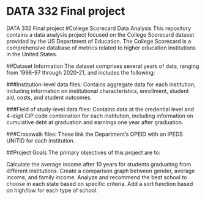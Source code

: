 # DATA 332 Final project
 DATA 332 Final project
#College Scorecard Data Analysis
This repository contains a data analysis project focused on the College Scorecard dataset provided by the US Department of Education. The College Scorecard is a comprehensive database of metrics related to higher education institutions in the United States.

##Dataset Information
The dataset comprises several years of data, ranging from 1996-97 through 2020-21, and includes the following:

###Institution-level data files: Contains aggregate data for each institution, including information on institutional characteristics, enrollment, student aid, costs, and student outcomes.

###Field of study-level data files: Contains data at the credential level and 4-digit CIP code combination for each institution, including information on cumulative debt at graduation and earnings one year after graduation.

###Crosswalk files: These link the Department’s OPEID with an IPEDS UNITID for each institution.

##Project Goals
The primary objectives of this project are to:

Calculate the average income after 10 years for students graduating from different institutions.
Create a comparison graph between gender, average income, and family income.
Analyze and recommend the best school to choose in each state based on specific criteria.
Add a sort function based on high/low for each type of school.
